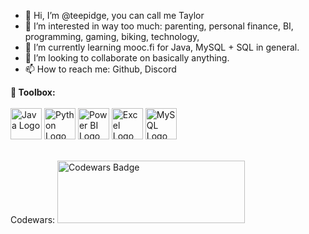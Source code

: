 <!---
teepidge/teepidge is a ✨ special ✨ repository because its `README.md` (this file) appears on your GitHub profile.
You can click the Preview link to take a look at your changes.
--->


- 👋 Hi, I’m @teepidge, you can call me Taylor
- 👀 I’m interested in way too much: parenting, personal finance, BI, programming, gaming, biking, technology, 
- 🌱 I’m currently learning mooc.fi for Java, MySQL + SQL in general.
- 💞️ I’m looking to collaborate on basically anything.  
- 📫 How to reach me: Github, Discord


<b> 🧰 Toolbox: </b>
<br/><br/>
<img src="https://cdn.worldvectorlogo.com/logos/java-4.svg" alt="Java Logo" width="50" height="50"/> <img src="https://cdn.worldvectorlogo.com/logos/python-3.svg" alt="Python Logo" width="50" height="50"/> <img src="https://cdn.worldvectorlogo.com/logos/power-bi.svg" alt="Power BI Logo" width="50" height="50"/> <img src="https://cdn.worldvectorlogo.com/logos/excel-4.svg" alt="Excel Logo" width="50" height="50"/> <img src="https://cdn.worldvectorlogo.com/logos/mysql-6.svg" alt="MySQL Logo" width="50" height="50"/> 

<br>
Codewars:
<img src="https://www.codewars.com/users/teepidge/badges/large" alt="Codewars Badge" width="300" height="100"/>
